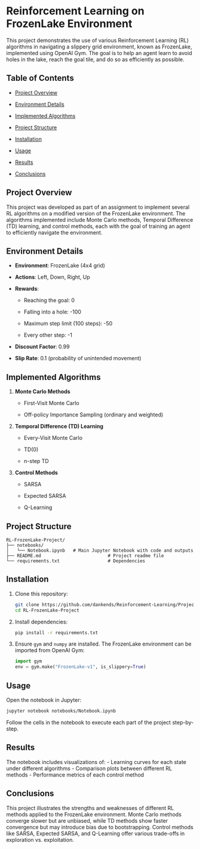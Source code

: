 Reinforcement Learning on FrozenLake Environment
================================================

This project demonstrates the use of various Reinforcement Learning (RL)
algorithms in navigating a slippery grid environment, known as FrozenLake,
implemented using OpenAI Gym. The goal is to help an agent learn to avoid holes
in the lake, reach the goal tile, and do so as efficiently as possible.

Table of Contents
-----------------

-   [Project Overview](#project-overview)

-   [Environment Details](#environment-details)

-   [Implemented Algorithms](#implemented-algorithms)

-   [Project Structure](#project-structure)

-   [Installation](#installation)

-   [Usage](#usage)

-   [Results](#results)

-   [Conclusions](#conclusions)

Project Overview
----------------

This project was developed as part of an assignment to implement several RL
algorithms on a modified version of the FrozenLake environment. The algorithms
implemented include Monte Carlo methods, Temporal Difference (TD) learning, and
control methods, each with the goal of training an agent to efficiently navigate
the environment.

Environment Details
-------------------

-   **Environment**: FrozenLake (4x4 grid)

-   **Actions**: Left, Down, Right, Up

-   **Rewards**:

    -   Reaching the goal: 0

    -   Falling into a hole: -100

    -   Maximum step limit (100 steps): -50

    -   Every other step: -1

-   **Discount Factor**: 0.99

-   **Slip Rate**: 0.1 (probability of unintended movement)

Implemented Algorithms
----------------------

1.  **Monte Carlo Methods**

    -   First-Visit Monte Carlo

    -   Off-policy Importance Sampling (ordinary and weighted)

2.  **Temporal Difference (TD) Learning**

    -   Every-Visit Monte Carlo

    -   TD(0)

    -   n-step TD

3.  **Control Methods**

    -   SARSA

    -   Expected SARSA

    -   Q-Learning

Project Structure
-----------------

~~~~~~~~~~~~~~~~~~~~~~~~~~~~~~~~~~~~~~~~~~~~~~~~~~~~~~~~~~~~~~~~~~~~~~ plaintext
RL-FrozenLake-Project/
├── notebooks/
│   └── Notebook.ipynb   # Main Jupyter Notebook with code and outputs
├── README.md                         # Project readme file
└── requirements.txt                  # Dependencies
~~~~~~~~~~~~~~~~~~~~~~~~~~~~~~~~~~~~~~~~~~~~~~~~~~~~~~~~~~~~~~~~~~~~~~~~~~~~~~~~

Installation
------------

1.  Clone this repository:

    ~~~~~~~~~~~~~~~~~~~~~~~~~~~~~~~~~~~~~~~~~~~~~~~~~~~~~~~~~~~~~~~~~~~~~~~ bash
    git clone https://github.com/dankends/Reinforcement-Learning/Project2_SARSA_and_Policy_Evaluation.git
    cd RL-FrozenLake-Project
    ~~~~~~~~~~~~~~~~~~~~~~~~~~~~~~~~~~~~~~~~~~~~~~~~~~~~~~~~~~~~~~~~~~~~~~~~~~~~

2.  Install dependencies:

    ~~~~~~~~~~~~~~~~~~~~~~~~~~~~~~~~~~~~~~~~~~~~~~~~~~~~~~~~~~~~~~~~~~~~~~~ bash
    pip install -r requirements.txt
    ~~~~~~~~~~~~~~~~~~~~~~~~~~~~~~~~~~~~~~~~~~~~~~~~~~~~~~~~~~~~~~~~~~~~~~~~~~~~

3.  Ensure `gym` and `numpy` are installed. The FrozenLake environment can be
    imported from OpenAI Gym:

    ~~~~~~~~~~~~~~~~~~~~~~~~~~~~~~~~~~~~~~~~~~~~~~~~~~~~~~~~~~~~~~~~~~~~~ python
    import gym
    env = gym.make("FrozenLake-v1", is_slippery=True)
    ~~~~~~~~~~~~~~~~~~~~~~~~~~~~~~~~~~~~~~~~~~~~~~~~~~~~~~~~~~~~~~~~~~~~~~~~~~~~

Usage
-----

Open the notebook in Jupyter:

~~~~~~~~~~~~~~~~~~~~~~~~~~~~~~~~~~~~~~~~~~~~~~~~~~~~~~~~~~~~~~~~~~~~~~~~~~~ bash
jupyter notebook notebooks/Notebook.ipynb
~~~~~~~~~~~~~~~~~~~~~~~~~~~~~~~~~~~~~~~~~~~~~~~~~~~~~~~~~~~~~~~~~~~~~~~~~~~~~~~~

Follow the cells in the notebook to execute each part of the project
step-by-step.

Results
-------

The notebook includes visualizations of: - Learning curves for each state under
different algorithms - Comparison plots between different RL methods -
Performance metrics of each control method

Conclusions
-----------

This project illustrates the strengths and weaknesses of different RL methods
applied to the FrozenLake environment. Monte Carlo methods converge slower but
are unbiased, while TD methods show faster convergence but may introduce bias
due to bootstrapping. Control methods like SARSA, Expected SARSA, and Q-Learning
offer various trade-offs in exploration vs. exploitation.
